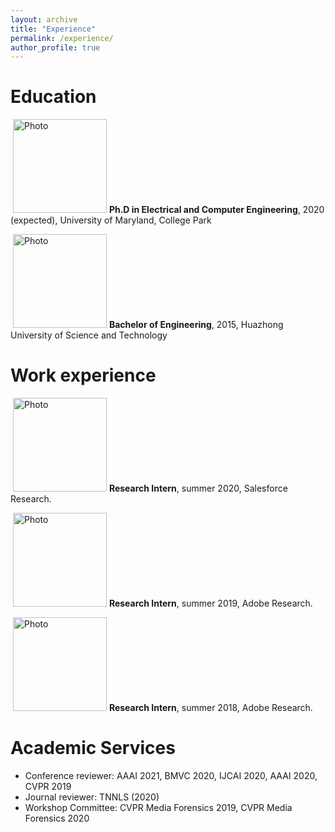 ```yaml
---
layout: archive
title: "Experience"
permalink: /experience/
author_profile: true
---
```



Education
======

<p align="left">
  <img src="https://pengzhou1108.github.io/files/umd.png?raw=true" alt="Photo" style="height: 150px;"/> 
<b>Ph.D in Electrical and Computer Engineering</b>, 2020 (expected), University of Maryland, College Park
</p>

<p align="left">
  <img src="https://pengzhou1108.github.io/files/hust.jpeg?raw=true" alt="Photo" style="height: 150px;"/> 
<b>Bachelor of Engineering</b>, 2015, Huazhong University of Science and Technology
</p>

Work experience
======

<p align="left">
  <img src="https://pengzhou1108.github.io/files/salesforce.png?raw=true" alt="Photo" style="height: 150px;"/> 
<b>Research Intern</b>, summer 2020, Salesforce Research.
</p>
  
<p align="left">
  <img src="https://pengzhou1108.github.io/files/adobe.png?raw=true" alt="Photo" style="height: 150px;"/> 
<b>Research Intern</b>, summer 2019, Adobe Research.
</p>

<p align="left">
  <img src="https://pengzhou1108.github.io/files/adobe.png?raw=true" alt="Photo" style="height: 150px;"/> 
<b>Research Intern</b>, summer 2018, Adobe Research.
</p>

Academic Services
======
* Conference reviewer: AAAI 2021, BMVC 2020, IJCAI 2020, AAAI 2020, CVPR 2019
* Journal reviewer: TNNLS (2020)
* Workshop Committee: CVPR Media Forensics 2019, CVPR Media Forensics 2020
